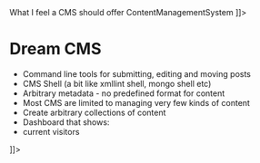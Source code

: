 <document>
<sam type="subs" name="cms.idea" template="ideaRecord.md" source="idea.md">
	<Title>What a CMS should do</Title>
	<Description>What I feel a CMS should offer</Description>
	<Idea>ContentManagementSystem</Idea>
</sam>
<![CDATA[<div class="content ContentManagementSystem">]]>

Dream CMS
===

 * Command line tools for submitting, editing and moving posts
 * CMS Shell (a bit like xmllint shell, mongo shell etc)
 * Arbitrary metadata - no predefined format for content
  * Most CMS are limited to managing very few kinds of content
 * Create arbitrary collections of content
 * Dashboard that shows:
  * current visitors

<![CDATA[</div>]]>
<sam name="fulltable.md"/>
</document>
